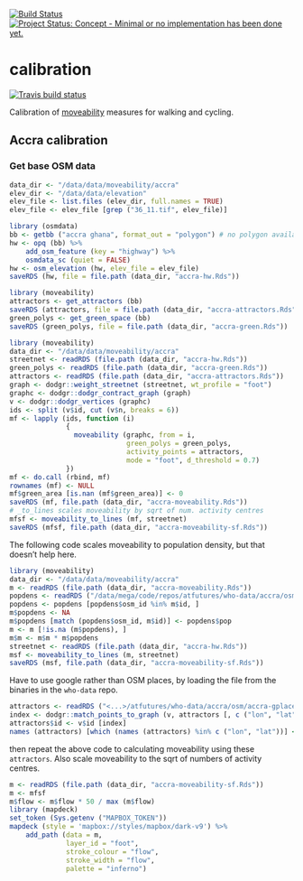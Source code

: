 <!-- README.md is generated from README.Rmd. Please edit that file -->

[![Build
Status](https://travis-ci.org/moveability/calibration.svg)](https://travis-ci.org/moveability/calibration)
[![Project Status: Concept - Minimal or no implementation has been done
yet.](http://www.repostatus.org/badges/0.1.0/concept.svg)](http://www.repostatus.org/#concept)

calibration
===========

<!-- badges: start -->

[![Travis build
status](https://travis-ci.org/moveability/calibration.svg?branch=master)](https://travis-ci.org/moveability/calibration)
<!-- badges: end -->

Calibration of [moveability](https://github.com/moveability/moveability)
measures for walking and cycling.

Accra calibration
-----------------

### Get base OSM data

``` r
data_dir <- "/data/data/moveability/accra"
elev_dir <- "/data/data/elevation"
elev_file <- list.files (elev_dir, full.names = TRUE)
elev_file <- elev_file [grep ("36_11.tif", elev_file)]

library (osmdata)
bb <- getbb ("accra ghana", format_out = "polygon") # no polygon available
hw <- opq (bb) %>%
    add_osm_feature (key = "highway") %>%
    osmdata_sc (quiet = FALSE)
hw <- osm_elevation (hw, elev_file = elev_file)
saveRDS (hw, file = file.path (data_dir, "accra-hw.Rds"))

library (moveability)
attractors <- get_attractors (bb)
saveRDS (attractors, file = file.path (data_dir, "accra-attractors.Rds"))
green_polys <- get_green_space (bb)
saveRDS (green_polys, file = file.path (data_dir, "accra-green.Rds"))
```

``` r
library (moveability)
data_dir <- "/data/data/moveability/accra"
streetnet <- readRDS (file.path (data_dir, "accra-hw.Rds"))
green_polys <- readRDS (file.path (data_dir, "accra-green.Rds"))
attractors <- readRDS (file.path (data_dir, "accra-attractors.Rds"))
graph <- dodgr::weight_streetnet (streetnet, wt_profile = "foot")
graphc <- dodgr::dodgr_contract_graph (graph)
v <- dodgr::dodgr_vertices (graphc)
ids <- split (v$id, cut (v$n, breaks = 6))
mf <- lapply (ids, function (i)
              {
                moveability (graphc, from = i,
                             green_polys = green_polys,
                             activity_points = attractors,
                             mode = "foot", d_threshold = 0.7)
              })
mf <- do.call (rbind, mf)
rownames (mf) <- NULL
mf$green_area [is.nan (mf$green_area)] <- 0
saveRDS (mf, file.path (data_dir, "accra-moveability.Rds"))
# _to_lines scales moveability by sqrt of num. activity centres
mfsf <- moveability_to_lines (mf, streetnet)
saveRDS (mfsf, file.path (data_dir, "accra-moveability-sf.Rds"))
```

The following code scales moveability to population density, but that
doesn’t help here.

``` r
library (moveability)
data_dir <- "/data/data/moveability/accra"
m <- readRDS (file.path (data_dir, "accra-moveability.Rds"))
popdens <- readRDS ("/data/mega/code/repos/atfutures/who-data/accra/osm/popdens_nodes.Rds")
popdens <- popdens [popdens$osm_id %in% m$id, ]
m$popdens <- NA
m$popdens [match (popdens$osm_id, m$id)] <- popdens$pop
m <- m [!is.na (m$popdens), ]
m$m <- m$m * m$popdens
streetnet <- readRDS (file.path (data_dir, "accra-hw.Rds"))
msf <- moveability_to_lines (m, streetnet)
saveRDS (msf, file.path (data_dir, "accra-moveability-sf.Rds"))
```

Have to use google rather than OSM places, by loading the file from the
binaries in the `who-data` repo.

``` r
attractors <- readRDS ("<...>/atfutures/who-data/accra/osm/accra-gplaces.Rds")
index <- dodgr::match_points_to_graph (v, attractors [, c ("lon", "lat")])
attractors$id <- v$id [index]
names (attractors) [which (names (attractors) %in% c ("lon", "lat"))] <- c ("x", "y")
```

then repeat the above code to calculating moveability using these
`attractors`. Also scale moveability to the sqrt of numbers of activity
centres.

``` r
m <- readRDS (file.path (data_dir, "accra-moveability-sf.Rds"))
m <- mfsf
m$flow <- m$flow * 50 / max (m$flow)
library (mapdeck)
set_token (Sys.getenv ("MAPBOX_TOKEN"))
mapdeck (style = 'mapbox://styles/mapbox/dark-v9') %>%
    add_path (data = m,
              layer_id = "foot",
              stroke_colour = "flow",
              stroke_width = "flow",
              palette = "inferno")
```
